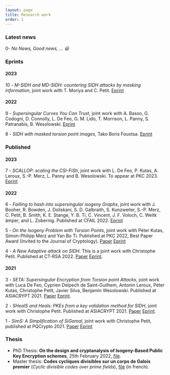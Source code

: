 ```yaml
---
layout: page
title: Research work
order: 1
---
```


###  Latest news
0- *No News, Good news, ... :smiley:*


### Eprints

#### 2023

10 - *M-SIDH and MD-SIDH: countering SIDH attacks by masking information*, joint work with T. Moriya and C. Petit. [Eprint](https://eprint.iacr.org/2023/013)

#### 2022

9 - *Supersingular Curves You Can Trust*, joint work with A. Basso, G. Codogni, D. Connolly, L. De Feo, G. M. Lido, T. Morrison, L. Panny, S. Patranabis, B. Wesolowski. [Eprint](https://eprint.iacr.org/2022/1469)

8 - *SIDH with masked torsion point images*, Tako Boris Fouotsa.  [Eprint](https://eprint.iacr.org/2022/1054)


### Published  

#### 2023

7 - *SCALLOP: scaling the CSI-FiSh*, joint work with L. De Feo, P. Kutas, A. Leroux, S.-P. Merz, L. Panny and B. Wesolowski. To appear at PKC 2023. [Eprint](https://eprint.iacr.org/2023/058)

#### 2022

6 - *Failling to hash into supersingular isogeny Graphs*, joint work with J. Booher, R. Bowden, J. Doliskani, S. D. Galbraith, S. Kunzweiler, S.-P. Merz, C. Petit, B. Smith, K. E. Stange, Y. B. Ti, C. Vincent, J. F. Voloch, C. Weitk ̈amper, and L. Zobernig. Published at CFAIL 2022.  [Eprint](https://eprint.iacr.org/2022/518)

5 - *On the Isogeny Problem with Torsion Points*, joint work with Péter Kutas, Simon-Philipp Merz and Yan Bo Ti. Published at PKC 2022, Best Paper Award (Invited to the Journal of Cryptology). [Paper](https://link.springer.com/chapter/10.1007/978-3-030-97121-2_6) [Eprint](https://eprint.iacr.org/2021/153)

4 - *A New Adaptive attack on SIDH*. This is a joint work with Christophe Petit. Published at CT-RSA 2022. [Paper](https://link.springer.com/chapter/10.1007/978-3-030-95312-6_14)  [Eprint](https://eprint.iacr.org/2021/1322).

#### 2021

3 - *SETA: Supersingular Encryption from Torsion point Attacks*, joint work with Luca De Feo, Cyprien Delpech de Saint-Guilhem, Antonin Leroux, Péter Kutas, Christophe Petit, Javier Silva, Benjamin Wesolowski. Published at ASIACRYPT 2021. [Paper](https://link.springer.com/chapter/10.1007/978-3-030-92068-5_9)  [Eprint](https://eprint.iacr.org/2019/1291).

2 - *SHealS and Heals: PKEs from a key validation method for SIDH*,  joint work with Christophe Petit.  Published at ASIACRYPT 2021. [Paper](https://link.springer.com/chapter/10.1007%2F978-3-030-92068-5_10) [Eprint](https://eprint.iacr.org/2021/1596).

1 - *SimS: A Simplification of SiGamal*,  joint work with Christophe Petit, published at PQCrypto 2021. [Paper](https://link.springer.com/chapter/10.1007/978-3-030-81293-5_15) [Eprint](https://eprint.iacr.org/2021/218)



### Thesis

- PhD Thesis: **On the design and cryptanalysis of Isogeny-Based Public Key Encryption schemes**, 25th February 2022, [file](http://www.matfis.uniroma3.it/Allegati/Dottorato/TESI/fboris/Fouotsa_thesis_final_.pdf).
- Master thesis: **Codes cycliques divisibles sur un corps de Galois premier** (*Cyclic divisible codes over prime fields*), [file](https://github.com/BorisFouotsa/BorisFouotsa.github.io/blob/main/files/MasterThesisBF.pdf?raw=true) (in french).
